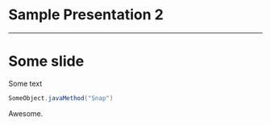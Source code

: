 # Sample Presentation 2

***

# Some slide

Some text

```java
SomeObject.javaMethod("Snap")
```

Awesome.